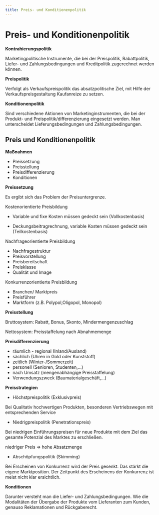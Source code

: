 ```yaml
---
title: Preis- und Konditionenpolitik
---
```


# Preis- und Konditionenpolitik

**Kontrahierungspolitik**

Marketingpolitische Instrumente, die bei der Preispolitik,
Rabattpolitik, Liefer- und Zahlungsbedingungen und Kreditpolitik
zugerechnet werden können.

**Preispolitik**

Verfolgt als Verkaufspreispolitik das absatzpolitische Ziel, mit Hilfe
der Verkaufspreisgestaltung Kaufanreize zu setzen.

**Konditionenpolitik**

Sind verschiedene Aktionen von Marketinginstrumenten, die bei der
Produkt- und Preispolitik/differenzierung eingesetzt werden. Man
unterscheidet Lieferungsbedingungen und Zahlungsbedingungen.

## Preis und Konditionenpolitik

**Maßnahmen**

-   Preissetzung
-   Preisstellung
-   Preisdifferenzierung
-   Konditionen

**Preissetzung**

Es ergibt sich das Problem der Preisuntergrenze.

Kostenorientierte Preisbildung

-   Variable und fixe Kosten müssen gedeckt sein (Vollkostenbasis)

<!-- -->

-   Deckungsbeitragrechnung, variable Kosten müssen gedeckt sein
    (Teilkostenbasis)

Nachfrageorientierte Preisbildung

-   Nachfragestruktur
-   Preisvorstellung
-   Preisbereitschaft
-   Preisklasse
-   Qualität und Image

Konkurrenzorientierte Preisbildung

-   Branchen/ Marktpreis
-   Preisführer
-   Marktform (z.B. Polypol,Oligopol, Monopol)

**Preisstellung**

Bruttosystem: Rabatt, Bonus, Skonto, Mindermengenzuschlag

Nettosystem: Preisstaffelung nach Abnahmemenge

**Preisdifferenzierung**

-   räumlich - regional (Inland/Ausland)
-   sächlich (Uhren in Gold oder Kunststoff)
-   zeitlich (Winter-/Sommerzeit)
-   personell (Senioren, Studenten,...)
-   nach Umsatz (mengenabhängige Preisstaffelung)
-   Verwendungszweck (Baumaterialgeschäft,...)

**Preisstrategien**

-   Höchstpreispolitik (Exklusivpreis)

Bei Qualitativ hochwertigen Produkten, besonderen Vertriebswegen mit
entsprechenden Service

-   Niedrigpreispolitik (Penetrationspreis)

Bei niedrigen Einführungspreisen für neue Produkte mit dem Ziel das
gesamte Potenzial des Marktes zu erschließen.

niedriger Preis =&gt; hohe Absatzmenge

-   Abschöpfungspolitik (Skimming)

Bei Erscheinen von Konkurrenz wird der Preis gesenkt. Das stärkt die
eigene Marktposition. Der Zeitpunkt des Erscheinens der Konkurrenz ist
meist nicht klar ersichtlich.

**Konditionen**

Darunter versteht man die Liefer- und Zahlungsbedingungen. Wie die
Modalitäten der Übergabe der Produkte vom Lieferanten zum Kunden,
genauso Reklamationen und Rückgaberecht.
